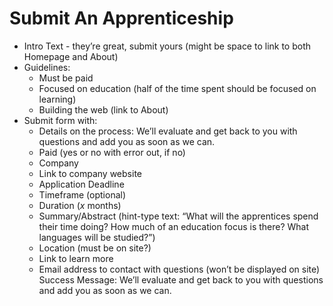 # Submit An Apprenticeship
* Intro Text - they’re great, submit yours (might be space to link to both Homepage and About)
* Guidelines:
    * Must be paid
    * Focused on education (half of the time spent should be focused on learning)
    * Building the web (link to About)
* Submit form with:
    * Details on the process: We’ll evaluate and get back to you with questions and add you as soon as we can.
    * Paid (yes or no with error out, if no)
    * Company
    * Link to company website
    * Application Deadline
    * Timeframe (optional)
    * Duration (_x_ months)
    * Summary/Abstract (hint-type text: “What will the apprentices spend their time doing? How much of an education focus is there? What languages will be studied?”)
    * Location (must be on site?)
    * Link to learn more
    * Email address to contact with questions (won’t be displayed on site)
Success Message: We’ll evaluate and get back to you with questions and add you as soon as we can.
